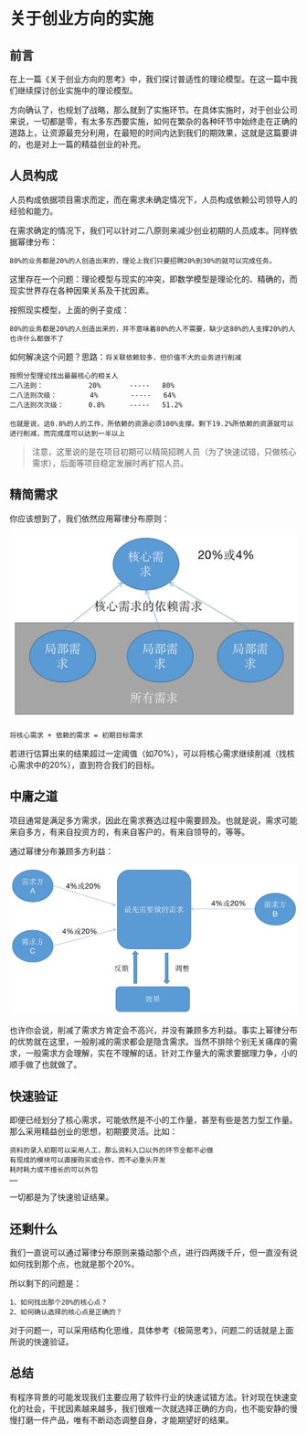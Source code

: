 # 关于创业方向的实施

## 前言

在上一篇《关于创业方向的思考》中，我们探讨普适性的理论模型。在这一篇中我们继续探讨创业实施中的理论模型。

方向确认了，也规划了战略，那么就到了实施环节。在具体实施时，对于创业公司来说，一切都是零，有太多东西要实施，如何在繁杂的各种环节中始终走在正确的道路上，让资源最充分利用，在最短的时间内达到我们的期效果，这就是这篇要讲的，也是对上一篇的精益创业的补充。


## 人员构成

人员构成依据项目需求而定，而在需求未确定情况下，人员构成依赖公司领导人的经验和能力。

在需求确定的情况下，我们可以针对二八原则来减少创业初期的人员成本。同样依据幂律分布：

```
80%的业务都是20%的人创造出来的，理论上我们只要招聘20%到30%的就可以完成任务。
```

这里存在一个问题：理论模型与现实的冲突，即数学模型是理论化的、精确的，而现实世界存在各种因果关系及干扰因素。

按照现实模型，上面的例子变成：

```
80%的业务都是20%的人创造出来的，并不意味着80%的人不需要，缺少这80%的人支撑20%的人也许什么都做不了
```

如何解决这个问题？思路：`将关联依赖较多，但价值不大的业务进行削减`

```
按照分型理论找出最最核心的相关人
二八法则：           20%       -----   80%
二八法则次级：        4%        -----   64%
二八法则次次级：      0.8%      -----   51.2%

也就是说，这0.8%的人的工作，所依赖的资源必须100%支撑。剩下19.2%所依赖的资源就可以进行削减，而完成度可以达到一半以上
```

> 注意，这里说的是在项目初期可以精简招聘人员（为了快速试错，只做核心需求），后面等项目稳定发展时再扩招人员。

## 精简需求

你应该想到了，我们依然应用幂律分布原则：

![](media/15554046254372/15554087723391.jpg)

`将核心需求 + 依赖的需求 = 初期目标需求`

若进行估算出来的结果超过一定阈值（如70%），可以将核心需求继续削减（找核心需求中的20%），直到符合我们的目标。

## 中庸之道

项目通常是满足多方需求，因此在需求赛选过程中需要顾及。也就是说，需求可能来自多方，有来自投资方的，有来自客户的，有来自领导的，等等。

通过幂律分布兼顾多方利益：

![](media/15554046254372/15554094823326.jpg)

也许你会说，削减了需求方肯定会不高兴，并没有兼顾多方利益。事实上幂律分布的优势就在这里，一般削减的需求都会是隐含需求。当然不排除个别无关痛痒的需求，一般需求方会理解，实在不理解的话，针对工作量大的需求要据理力争，小的顺手做了也就做了。

## 快速验证

即便已经划分了核心需求，可能依然是不小的工作量，甚至有些是苦力型工作量。那么采用精益创业的思想，初期要灵活。比如：

```
资料的录入初期可以采用人工，那么资料入口以外的环节全都不必做
有现成的模块可以直接购买或合作，而不必重头开发
耗时耗力或不擅长的可以外包
……
```

一切都是为了快速验证结果。

## 还剩什么

我们一直说可以通过幂律分布原则来撬动那个点，进行四两拨千斤，但一直没有说如何找到那个点，也就是那个20%。

所以剩下的问题是：

```
1、如何找出那个20%的核心点？ 
2、如何确认选择的核心点是正确的？
```

对于问题一，可以采用结构化思维，具体参考《极简思考》，问题二的话就是上面所说的快速验证。


## 总结

有程序背景的可能发现我们主要应用了软件行业的快速试错方法。针对现在快速变化的社会，干扰因素越来越多，我们很难一次就选择正确的方向，也不能安静的慢慢打磨一件产品，唯有不断动态调整自身，才能期望好的结果。

